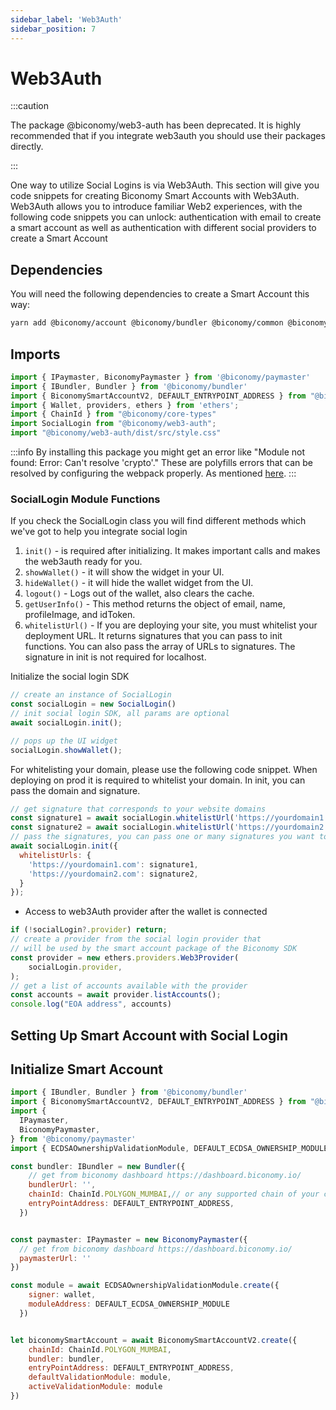 ```yaml
---
sidebar_label: 'Web3Auth'
sidebar_position: 7
---
```



# Web3Auth

:::caution

The package @biconomy/web3-auth has been deprecated. It is highly recommended that if you integrate web3auth you should use their packages directly.

:::

One way to utilize Social Logins is via Web3Auth. This section will give you code snippets for creating Biconomy Smart Accounts with Web3Auth. Web3Auth allows you to introduce familiar Web2 experiences, with the following code snippets you can unlock: authentication with email to create a smart account as well as authentication with different social providers to create a Smart Account

## Dependencies

You will need the following dependencies to create a Smart Account this way:

```bash
yarn add @biconomy/account @biconomy/bundler @biconomy/common @biconomy/core-type @biconomy/modules @biconomy/paymaster @biconomy/web3-auth ethers@5.7.2
```

## Imports

```typescript
import { IPaymaster, BiconomyPaymaster } from '@biconomy/paymaster'
import { IBundler, Bundler } from '@biconomy/bundler'
import { BiconomySmartAccountV2, DEFAULT_ENTRYPOINT_ADDRESS } from "@biconomy/account"
import { Wallet, providers, ethers } from 'ethers';
import { ChainId } from "@biconomy/core-types"
import SocialLogin from "@biconomy/web3-auth";
import "@biconomy/web3-auth/dist/src/style.css"
```

:::info
By installing this package you might get an error like
"Module not found: Error: Can't resolve 'crypto'."
These are polyfills errors that can be resolved by configuring the webpack properly. As mentioned [here](https://github.com/bcnmy/biconomy-client-sdk/issues/87#issuecomment-1329798362).
:::

### SocialLogin Module Functions

If you check the SocialLogin class you will find different methods which we've got to help you integrate social login

1. `init()` - is required after initializing. It makes important calls and makes the web3auth ready for you.
2. `showWallet()` - it will show the widget in your UI.
3. `hideWallet()` - it will hide the wallet widget from the UI.
4. `logout()` - Logs out of the wallet, also clears the cache.
5. `getUserInfo()` - This method returns the object of email, name, profileImage, and idToken.
6. `whitelistUrl()` - If you are deploying your site, you must whitelist your deployment URL. It returns signatures that you can pass to init functions. You can also pass the array of URLs to signatures. The signature in init is not required for localhost.

Initialize the social login SDK

```js
// create an instance of SocialLogin 
const socialLogin = new SocialLogin()
// init social login SDK, all params are optional
await socialLogin.init(); 

// pops up the UI widget
socialLogin.showWallet();
```

For whitelisting your domain, please use the following code snippet. When deploying on prod it is required to whitelist your domain. In init, you can pass the domain and signature.

```js
// get signature that corresponds to your website domains
const signature1 = await socialLogin.whitelistUrl('https://yourdomain1.com');
const signature2 = await socialLogin.whitelistUrl('https://yourdomain2.com');
// pass the signatures, you can pass one or many signatures you want to whitelist
await socialLogin.init({
  whitelistUrls: {
    'https://yourdomain1.com': signature1,
    'https://yourdomain2.com': signature2,
  }
});
```

- Access to web3Auth provider after the wallet is connected

```js
if (!socialLogin?.provider) return;
// create a provider from the social login provider that 
// will be used by the smart account package of the Biconomy SDK
const provider = new ethers.providers.Web3Provider(
    socialLogin.provider,
);
// get a list of accounts available with the provider
const accounts = await provider.listAccounts();
console.log("EOA address", accounts)
```

## Setting Up Smart Account with Social Login


## Initialize Smart Account


```js
import { IBundler, Bundler } from '@biconomy/bundler'
import { BiconomySmartAccountV2, DEFAULT_ENTRYPOINT_ADDRESS } from "@biconomy/account"
import { 
  IPaymaster, 
  BiconomyPaymaster,  
} from '@biconomy/paymaster'
import { ECDSAOwnershipValidationModule, DEFAULT_ECDSA_OWNERSHIP_MODULE } from "@biconomy/modules";

const bundler: IBundler = new Bundler({
    // get from biconomy dashboard https://dashboard.biconomy.io/
    bundlerUrl: '',     
    chainId: ChainId.POLYGON_MUMBAI,// or any supported chain of your choice
    entryPointAddress: DEFAULT_ENTRYPOINT_ADDRESS,
  })


const paymaster: IPaymaster = new BiconomyPaymaster({
  // get from biconomy dashboard https://dashboard.biconomy.io/
  paymasterUrl: '' 
})

const module = await ECDSAOwnershipValidationModule.create({
    signer: wallet,
    moduleAddress: DEFAULT_ECDSA_OWNERSHIP_MODULE
  })


let biconomySmartAccount = await BiconomySmartAccountV2.create({
    chainId: ChainId.POLYGON_MUMBAI,
    bundler: bundler, 
    entryPointAddress: DEFAULT_ENTRYPOINT_ADDRESS,
    defaultValidationModule: module,
    activeValidationModule: module
})


```